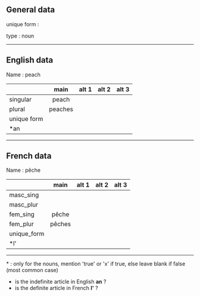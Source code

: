 ## General data

unique form :

type : noun

---

## English data

Name : peach

|             |  main   | alt 1 | alt 2 | alt 3 |
| :---------- | :-----: | :---: | :---: | ----- |
| singular    |  peach  |       |       |       |
| plural      | peaches |       |       |       |
| unique form |         |       |       |       |
| \*an        |         |       |       |       |

---

## French data

Name : pêche

|             |  main  | alt 1 | alt 2 | alt 3 |
| :---------- | :----: | :---: | :---: | :---: |
| masc_sing   |        |       |       |       |
| masc_plur   |        |       |       |       |
| fem_sing    | pêche  |       |       |       |
| fem_plur    | pêches |       |       |       |
| unique_form |        |       |       |       |
| \*l'        |        |       |       |       |

---

\* : only for the nouns, mention 'true' or 'x' if true, else leave blank if false (most common case)

- is the indefinite article in English **an** ?
- is the definite article in French **l'** ?
